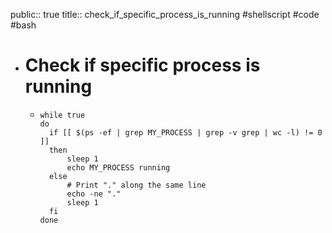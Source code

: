 public:: true
title:: check_if_specific_process_is_running
#shellscript #code #bash

- # Check if specific process is running
	- ```shell
	  while true
	  do
	  	if [[ $(ps -ef | grep MY_PROCESS | grep -v grep | wc -l) != 0 ]]
	  	then
	  		sleep 1
	  		echo MY_PROCESS running
	  	else
	      	# Print "." along the same line
	  		echo -ne "."
	  		sleep 1
	  	fi
	  done
	  ```